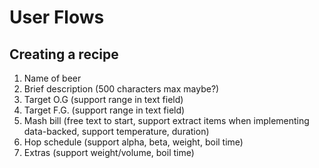 # User Flows

## Creating a recipe

1. Name of beer
2. Brief description (500 characters max maybe?)
3. Target O.G (support range in text field)
4. Target F.G. (support range in text field)
5. Mash bill (free text to start, support extract items when implementing data-backed, support temperature, duration)
6. Hop schedule (support alpha, beta, weight, boil time)
7. Extras (support weight/volume, boil time)

